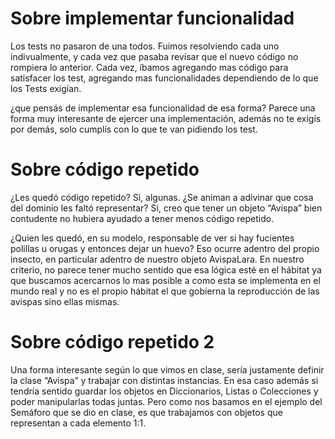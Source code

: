 # Sobre implementar funcionalidad

Los tests no pasaron de una todos. Fuimos resolviendo cada uno indivualmente, y cada vez que pasaba revisar que el nuevo código no rompiera lo anterior. Cada vez, íbamos agregando mas código para satisfacer los test, agregando mas funcionalidades dependiendo de lo que los Tests exigían.

¿que pensás de implementar esa funcionalidad de esa forma?
Parece una forma muy interesante de ejercer una implementación, además no te exigís por demás, solo cumplís con lo que te van pidiendo los test.

# Sobre código repetido
¿Les quedó código repetido? Si, algunas.
¿Se animan a adivinar que cosa del dominio les faltó representar? Si, creo que tener un objeto “Avispa” bien contudente no hubiera ayudado a tener menos código repetido.

¿Quien les quedó, en su modelo, responsable de ver si hay fucientes polillas u orugas y entonces dejar un huevo?
Eso ocurre adentro del propio insecto, en particular adentro de nuestro objeto AvispaLara. En nuestro criterio, no parece tener mucho sentido que esa lógica esté en el hábitat ya que buscamos acercarnos lo mas posible a como esta se implementa en el mundo real y no es el propio hábitat el que gobierna la reproducción de las avispas sino ellas mismas.

# Sobre código repetido 2
Una forma interesante según lo que vimos en clase, sería justamente definir la clase “Avispa” y trabajar con distintas instancias. En esa caso además si tendría sentido guardar los objetos en Diccionarios, Listas o Colecciones y poder manipularlas todas juntas. Pero como nos basamos en el ejemplo del Semáforo que se dio en clase, es que trabajamos con objetos que representan a cada elemento 1:1.




